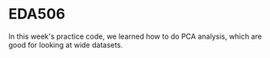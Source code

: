 # EDA506

In this week's practice code, we learned how to do PCA analysis, which are good for looking at wide datasets.
